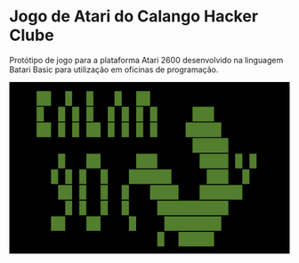 # Jogo de Atari do Calango Hacker Clube

Protótipo de jogo para a plataforma Atari 2600 desenvolvido na linguagem Batari Basic para utilização em oficinas de programação.

![](calango_batari_basic.png)
